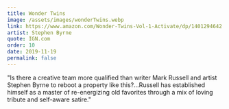 ```yaml
---
title: Wonder Twins
image: /assets/images/wonderTwins.webp
link: https://www.amazon.com/Wonder-Twins-Vol-1-Activate/dp/1401294642
artist: Stephen Byrne
quote: IGN.com
order: 10
date: 2019-11-19
permalink: false
---
```

"Is there a creative team more qualified than writer Mark Russell and artist Stephen Byrne to reboot a property like this?...Russell has established himself as a master of re-energizing old favorites through a mix of loving tribute and self-aware satire."
                 